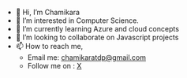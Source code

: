 - 👋 Hi, I’m Chamikara
- 👀 I’m interested in Computer Science. 
- 🌱 I’m currently learning Azure and cloud concepts
- 💞️ I’m looking to collaborate on Javascript projects
- 📫 How to reach me,
  -  Email me: <a href="mailto:chamikaratdp@gmail.com">chamikaratdp@gmail.com</a>
  -  Follow me on : <a href="https://x.com/ChamikaraTDP">X</a>

<!---
ChamikaraTDP/ChamikaraTDP is a ✨ special ✨ repository because its `README.md` (this file) appears on your GitHub profile.
You can click the Preview link to take a look at your changes.
--->
